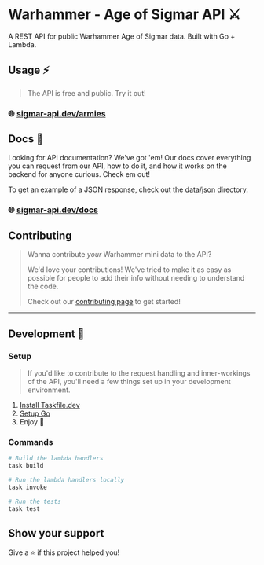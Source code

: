 # Warhammer - Age of Sigmar API ⚔️

A REST API for public Warhammer Age of Sigmar data. Built with Go + Lambda.

## Usage ⚡

> The API is free and public. Try it out!

<!-- This is a placeholder domain name -->

### 🌐 [sigmar-api.dev/armies](https://github.com/brittonhayes/warhammer-aos)

## Docs 📝

Looking for API documentation? We've got 'em! Our docs cover everything you can request from our API, how to do it, and
how it works on the backend for anyone curious. Check em out!

To get an example of a JSON response, check out the [data/json](data/json) directory.

<!-- This is a placeholder domain name -->

### 🌐 [sigmar-api.dev/docs](https://github.com/brittonhayes/warhammer-aos)

## Contributing

> Wanna contribute _your_  Warhammer mini data to the API?
>
> We'd love your contributions!
> We've tried to make it as easy as possible for people to add their info without needing to understand the code.
>
> Check out our [contributing page](https://github.com/brittonhayes/warhammer-aos) to get started!

---

## Development 🔧

### Setup

> If you'd like to contribute to the request handling and inner-workings of the API, you'll need a few things set up in your development environment.

1. [Install Taskfile.dev](https://taskfile.dev/#/)
2. [Setup Go](https://golang.org/doc/install)
3. Enjoy 🎉

### Commands

```sh
# Build the lambda handlers
task build

# Run the lambda handlers locally
task invoke

# Run the tests
task test
```

## Show your support

Give a ⭐️ if this project helped you!
